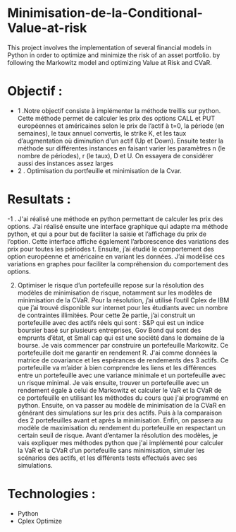 # Minimisation-de-la-Conditional-Value-at-risk
This project involves the implementation of several financial models in Python in order to optimize and minimize the risk of an asset portfolio. by following the Markowitz model and optimizing Value at Risk and CVaR.

# Objectif : 

- 1 .Notre objectif consiste à implémenter la méthode treillis sur python. Cette méthode permet de calculer les prix des options CALL et PUT européennes et américaines selon le prix de l’actif à t=0, la période (en semaines), le taux annuel convertis, le strike K, et les taux d’augmentation où diminution d'un actif (Up et Down).
Ensuite tester la méthode sur différentes instances en faisant varier les paramètres n (le nombre de périodes), r (le taux), D et U. On essayera de considérer aussi des instances assez larges
- 2 . Optimisation du portfeuille et minimisation de la Cvar.

# Resultats : 
-1 . J'ai réalisé une méthode en python permettant de calculer les prix des options. J’ai réalisé ensuite une interface graphique qui adapte ma méthode python, et qui a pour but de faciliter la saisie et l’affichage du prix de l’option. Cette interface affiche également l’arborescence des variations des prix pour toutes les périodes t.
Ensuite, j’ai étudié le comportement des option européenne et américaine en variant les données. J’ai modélisé ces variations en graphes pour faciliter la compréhension du comportement des options.

2. Optimiser le risque d’un portefeuille repose sur la résolution des modèles de minimisation de risque, notamment sur les modèles de minimisation de la CVaR. Pour la résolution, j’ai utilisé l’outil Cplex de IBM que j’ai trouvé disponible sur internet pour les étudiants avec un nombre de contraintes illimitées.
Pour cette 2e partie, j’ai construit un portefeuille avec des actifs réels qui sont : S&P qui est un indice boursier basé sur plusieurs entreprises, Gov Bond qui sont des emprunts d’état, et Small cap qui est une société dans le domaine de la bourse.
Je vais commencer par construire un portefeuille Markowitz. Ce portefeuille doit me garantir en rendement R. J'ai comme données la matrice de covariance et les espérances de rendements des 3 actifs. Ce portefeuille va m’aider à bien comprendre les liens et les différences entre un portefeuille avec une variance minimale et un portefeuille avec un risque minimal.
Je vais ensuite, trouver un portefeuille avec un rendement égale à celui de Markowitz et calculer le VaR et la CVaR de ce portefeuille en utilisant les méthodes du cours que j'ai programmé en python. Ensuite, on va passer au modèle de minimisation de la CVaR en générant des simulations sur les prix des actifs. Puis à la comparaison des 2 portefeuilles avant et après la minimisation.
Enfin, on passera au modèle de maximisation du rendement du portefeuille en respectant un certain seuil de risque.
Avant d’entamer la résolution des modèles, je vais expliquer mes méthodes python que j'ai implémenté pour calculer la VaR et la CVaR d’un portefeuille sans minimisation, simuler les scénarios des actifs, et les différents tests effectués avec ses simulations.

# Technologies : 
- Python 
- Cplex Optimize
